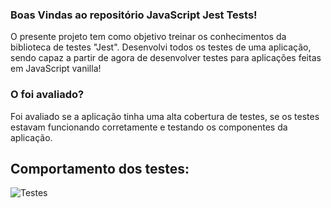 ### Boas Vindas ao repositório JavaScript Jest Tests!

 O presente projeto tem como objetivo treinar os conhecimentos da biblioteca de testes "Jest". Desenvolvi todos os testes de uma aplicação, sendo capaz a partir de agora de desenvolver testes para aplicações feitas em JavaScript vanilla!
 
 ### O foi avaliado?
 
  Foi avaliado se a aplicação tinha uma alta cobertura de testes, se os testes estavam funcionando corretamente e testando os componentes da aplicação.
  
  ## Comportamento dos testes:
  
  ![Testes](https://user-images.githubusercontent.com/81549048/147901021-d6bee0ba-ffc9-4847-aa5e-0281b4fbc499.png)
